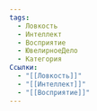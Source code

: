 ```yaml
---
tags:
  - Ловкость
  - Интеллект
  - Восприятие
  - ЮвелирноеДело
  - Категория
Ссылки:
  - "[[Ловкость]]"
  - "[[Интеллект]]"
  - "[[Восприятие]]"
---
```

